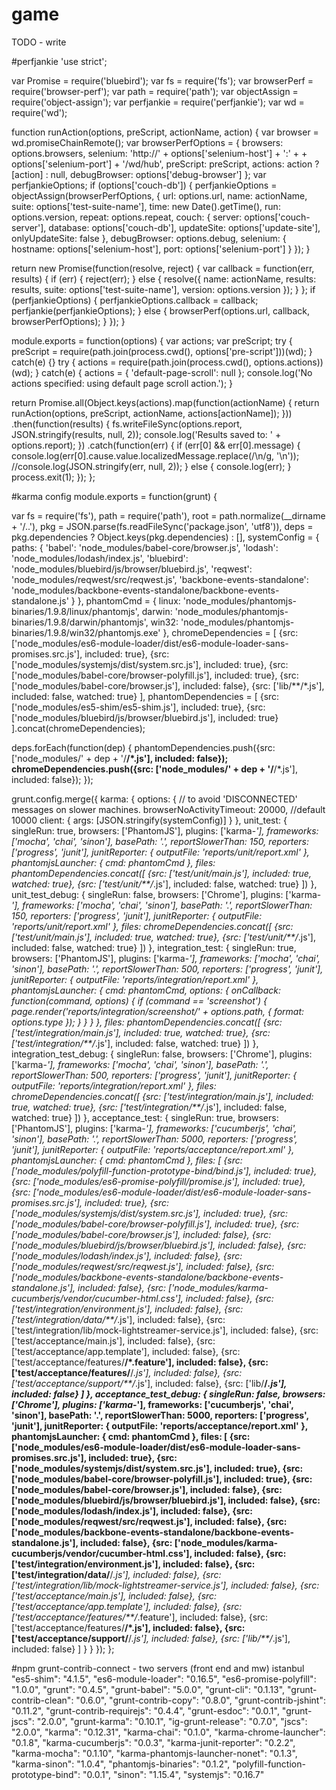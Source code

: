 # game

TODO - write

#perfjankie
'use strict';

var Promise = require('bluebird');
var fs = require('fs');
var browserPerf = require('browser-perf');
var path = require('path');
var objectAssign = require('object-assign');
var perfjankie = require('perfjankie');
var wd = require('wd');

function runAction(options, preScript, actionName, action) {
  var browser = wd.promiseChainRemote();
  var browserPerfOptions = {
    browsers: options.browsers,
    selenium: 'http://' + options['selenium-host'] + ':' +  + options['selenium-port'] + '/wd/hub',
    preScript: preScript,
    actions: action ? [action] : null,
    debugBrowser: options['debug-browser']
  };
  var perfjankieOptions;
  if (options['couch-db']) {
    perfjankieOptions = objectAssign(browserPerfOptions, {
      url: options.url,
      name: actionName,
      suite: options['test-suite-name'],
      time: new Date().getTime(),
      run: options.version,
      repeat: options.repeat,
      couch: {
        server: options['couch-server'],
        database: options['couch-db'],
        updateSite: options['update-site'],
        onlyUpdateSite: false
      },
      debugBrowser: options.debug,
      selenium: {
        hostname: options['selenium-host'],
        port: options['selenium-port']
      }
    });
  }

  return new Promise(function(resolve, reject) {
    var callback = function(err, results) {
      if (err) {
        reject(err);
      } else {
        resolve({
          name: actionName,
          results: results,
          suite: options['test-suite-name'],
          version: options.version
        });
      }
    };
    if (perfjankieOptions) {
      perfjankieOptions.callback = callback;
      perfjankie(perfjankieOptions);
    } else {
      browserPerf(options.url, callback, browserPerfOptions);
    }
  });
}


module.exports = function(options) {
  var actions;
  var preScript;
  try {
    preScript = require(path.join(process.cwd(), options['pre-script']))(wd);
  } catch(e) {}
  try {
    actions = require(path.join(process.cwd(), options.actions))(wd);
  } catch(e) {
    actions = {
      'default-page-scroll': null
    };
    console.log('No actions specified: using default page scroll action.');
  }

  return Promise.all(Object.keys(actions).map(function(actionName) {
    return runAction(options, preScript, actionName, actions[actionName]);
  }))
  .then(function(results) {
    fs.writeFileSync(options.report, JSON.stringify(results, null, 2));
    console.log('Results saved to: ' + options.report);
  })
  .catch(function(err) {
    if (err[0] && err[0].message) {
      console.log(err[0].cause.value.localizedMessage.replace(/\\n/g, '\\n'));
      //console.log(JSON.stringify(err, null, 2));
    } else {
      console.log(err);
    }
    process.exit(1);
  });
};

#karma config
module.exports = function(grunt) {

   var fs = require('fs'),
      path = require('path'),
      root = path.normalize(__dirname + '/..'),
      pkg = JSON.parse(fs.readFileSync('package.json', 'utf8')),
      deps = pkg.dependencies ? Object.keys(pkg.dependencies) : [],
      systemConfig = {
         paths: {
            'babel': 'node_modules/babel-core/browser.js',
            'lodash': 'node_modules/lodash/index.js',
            'bluebird': 'node_modules/bluebird/js/browser/bluebird.js',
            'reqwest': 'node_modules/reqwest/src/reqwest.js',
            'backbone-events-standalone': 'node_modules/backbone-events-standalone/backbone-events-standalone.js'
         }
      },
      phantomCmd = {
         linux: 'node_modules/phantomjs-binaries/1.9.8/linux/phantomjs',
         darwin: 'node_modules/phantomjs-binaries/1.9.8/darwin/phantomjs',
         win32: 'node_modules/phantomjs-binaries/1.9.8/win32/phantomjs.exe'
      },
      chromeDependencies = [
         {src: ['node_modules/es6-module-loader/dist/es6-module-loader-sans-promises.src.js'], included: true},
         {src: ['node_modules/systemjs/dist/system.src.js'], included: true},
         {src: ['node_modules/babel-core/browser-polyfill.js'], included: true},
         {src: ['node_modules/babel-core/browser.js'], included: false},
         {src: ['lib/**/*.js'], included: false, watched: true}
      ],
      phantomDependencies = [
         {src: ['node_modules/es5-shim/es5-shim.js'], included: true},
         {src: ['node_modules/bluebird/js/browser/bluebird.js'], included: true}
      ].concat(chromeDependencies);

   deps.forEach(function(dep) {
      phantomDependencies.push({src: ['node_modules/' + dep + '/**/*.js'], included: false});
      chromeDependencies.push({src: ['node_modules/' + dep + '/**/*.js'], included: false});
   });

   grunt.config.merge({
      karma: {
         options: {
            // to avoid 'DISCONNECTED' messages on slower machines.
            browserNoActivityTimeout: 20000, //default 10000
            client: {
               args: [JSON.stringify(systemConfig)]
            }
         },
         unit_test: {
            singleRun: true,
            browsers: ['PhantomJS'],
            plugins: ['karma-*'],
            frameworks: ['mocha', 'chai', 'sinon'],
            basePath: '.',
            reportSlowerThan: 150,
            reporters: ['progress', 'junit'],
            junitReporter: {
               outputFile: 'reports/unit/report.xml'
            },
            phantomjsLauncher: {
               cmd: phantomCmd
            },
            files: phantomDependencies.concat([
               {src: ['test/unit/main.js'], included: true, watched: true},
               {src: ['test/unit/**/*.js'], included: false, watched: true}
            ])
         },
         unit_test_debug: {
            singleRun: false,
            browsers: ['Chrome'],
            plugins: ['karma-*'],
            frameworks: ['mocha', 'chai', 'sinon'],
            basePath: '.',
            reportSlowerThan: 150,
            reporters: ['progress', 'junit'],
            junitReporter: {
               outputFile: 'reports/unit/report.xml'
            },
            files: chromeDependencies.concat([
               {src: ['test/unit/main.js'], included: true, watched: true},
               {src: ['test/unit/**/*.js'], included: false, watched: true}
            ])
         },
         integration_test: {
            singleRun: true,
            browsers: ['PhantomJS'],
            plugins: ['karma-*'],
            frameworks: ['mocha', 'chai', 'sinon'],
            basePath: '.',
            reportSlowerThan: 500,
            reporters: ['progress', 'junit'],
            junitReporter: {
               outputFile: 'reports/integration/report.xml'
            },
            phantomjsLauncher: {
               cmd: phantomCmd,
               options: {
                  onCallback: function(command, options) {
                     if (command == 'screenshot') {
                        page.render('reports/integration/screenshot/' + options.path, { format: options.type });
                     }
                  }
               }
            },
            files: phantomDependencies.concat([
               {src: ['test/integration/main.js'], included: true, watched: true},
               {src: ['test/integration/**/*.js'], included: false, watched: true}
            ])
         },
         integration_test_debug: {
            singleRun: false,
            browsers: ['Chrome'],
            plugins: ['karma-*'],
            frameworks: ['mocha', 'chai', 'sinon'],
            basePath: '.',
            reportSlowerThan: 500,
            reporters: ['progress', 'junit'],
            junitReporter: {
               outputFile: 'reports/integration/report.xml'
            },
            files: chromeDependencies.concat([
               {src: ['test/integration/main.js'], included: true, watched: true},
               {src: ['test/integration/**/*.js'], included: false, watched: true}
            ])
         },
         acceptance_test: {
            singleRun: true,
            browsers: ['PhantomJS'],
            plugins: ['karma-*'],
            frameworks: ['cucumberjs', 'chai', 'sinon'],
            basePath: '.',
            reportSlowerThan: 5000,
            reporters: ['progress', 'junit'],
            junitReporter: {
               outputFile: 'reports/acceptance/report.xml'
            },
            phantomjsLauncher: {
               cmd: phantomCmd
            },
            files: [
               {src: ['node_modules/polyfill-function-prototype-bind/bind.js'], included: true},
               {src: ['node_modules/es6-promise-polyfill/promise.js'], included: true},
               {src: ['node_modules/es6-module-loader/dist/es6-module-loader-sans-promises.src.js'], included: true},
               {src: ['node_modules/systemjs/dist/system.src.js'], included: true},
               {src: ['node_modules/babel-core/browser-polyfill.js'], included: true},
               {src: ['node_modules/babel-core/browser.js'], included: false},
               {src: ['node_modules/bluebird/js/browser/bluebird.js'], included: false},
               {src: ['node_modules/lodash/index.js'], included: false},
               {src: ['node_modules/reqwest/src/reqwest.js'], included: false},
               {src: ['node_modules/backbone-events-standalone/backbone-events-standalone.js'], included: false},
               {src: ['node_modules/karma-cucumberjs/vendor/cucumber-html.css'], included: false},
               {src: ['test/integration/environment.js'], included: false},
               {src: ['test/integration/data/**/*.js'], included: false},
               {src: ['test/integration/lib/mock-lightstreamer-service.js'], included: false},
               {src: ['test/acceptance/main.js'], included: false},
               {src: ['test/acceptance/app.template'], included: false},
               {src: ['test/acceptance/features/**/*.feature'], included: false},
               {src: ['test/acceptance/features/**/*.js'], included: false},
               {src: ['test/acceptance/support/**/*.js'], included: false},
               {src: ['lib/**/*.js'], included: false}
            ]
         },
         acceptance_test_debug: {
            singleRun: false,
            browsers: ['Chrome'],
            plugins: ['karma-*'],
            frameworks: ['cucumberjs', 'chai', 'sinon'],
            basePath: '.',
            reportSlowerThan: 5000,
            reporters: ['progress', 'junit'],
            junitReporter: {
               outputFile: 'reports/acceptance/report.xml'
            },
            phantomjsLauncher: {
               cmd: phantomCmd
            },
            files: [
               {src: ['node_modules/es6-module-loader/dist/es6-module-loader-sans-promises.src.js'], included: true},
               {src: ['node_modules/systemjs/dist/system.src.js'], included: true},
               {src: ['node_modules/babel-core/browser-polyfill.js'], included: true},
               {src: ['node_modules/babel-core/browser.js'], included: false},
               {src: ['node_modules/bluebird/js/browser/bluebird.js'], included: false},
               {src: ['node_modules/lodash/index.js'], included: false},
               {src: ['node_modules/reqwest/src/reqwest.js'], included: false},
               {src: ['node_modules/backbone-events-standalone/backbone-events-standalone.js'], included: false},
               {src: ['node_modules/karma-cucumberjs/vendor/cucumber-html.css'], included: false},
               {src: ['test/integration/environment.js'], included: false},
               {src: ['test/integration/data/**/*.js'], included: false},
               {src: ['test/integration/lib/mock-lightstreamer-service.js'], included: false},
               {src: ['test/acceptance/main.js'], included: false},
               {src: ['test/acceptance/app.template'], included: false},
               {src: ['test/acceptance/features/**/*.feature'], included: false},
               {src: ['test/acceptance/features/**/*.js'], included: false},
               {src: ['test/acceptance/support/**/*.js'], included: false},
               {src: ['lib/**/*.js'], included: false}
            ]
         }
      }
   });
};

#npm
grunt-contrib-connect - two servers (front end and mw)
istanbul
  "es5-shim": "4.1.5",
    "es6-module-loader": "0.16.5",
    "es6-promise-polyfill": "1.0.0",
    "grunt": "0.4.5",
    "grunt-babel": "5.0.0",
    "grunt-cli": "0.1.13",
    "grunt-contrib-clean": "0.6.0",
    "grunt-contrib-copy": "0.8.0",
    "grunt-contrib-jshint": "0.11.2",
    "grunt-contrib-requirejs": "0.4.4",
    "grunt-esdoc": "0.0.1",
    "grunt-jscs": "2.0.0",
    "grunt-karma": "0.10.1",
    "ig-grunt-release": "0.7.0",
    "jscs": "2.0.0",
    "karma": "0.12.31",
    "karma-chai": "0.1.0",
    "karma-chrome-launcher": "0.1.8",
    "karma-cucumberjs": "0.0.3",
    "karma-junit-reporter": "0.2.2",
    "karma-mocha": "0.1.10",
    "karma-phantomjs-launcher-nonet": "0.1.3",
    "karma-sinon": "1.0.4",
    "phantomjs-binaries": "0.1.2",
    "polyfill-function-prototype-bind": "0.0.1",
    "sinon": "1.15.4",
    "systemjs": "0.16.7"

